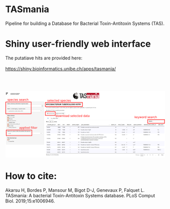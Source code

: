 # TASmania
Pipeline for building a Database for Bacterial Toxin-Antitoxin Systems (TAS).

# Shiny user-friendly web interface
The putatiave hits are provided here: <br>
<br>
https://shiny.bioinformatics.unibe.ch/apps/tasmania/

<br>
<br>


![](img/tasmaniaWeb.png)


# How to cite:
Akarsu H, Bordes P, Mansour M, Bigot D-J, Genevaux P, Falquet L. TASmania: A bacterial Toxin-Antitoxin Systems database. PLoS Comput Biol. 2019;15:e1006946.
